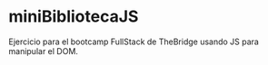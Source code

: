 # miniBibliotecaJS
Ejercicio para el bootcamp FullStack de TheBridge usando JS para manipular el DOM.
